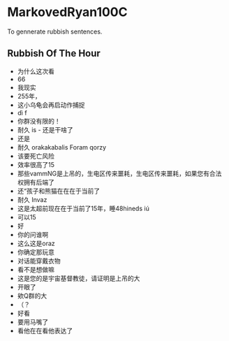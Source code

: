 # MarkovedRyan100C
To gennerate rubbish sentences.
## Rubbish Of The Hour
- 为什么这次看
- 66
- 我现实
- 255年，
- 这小乌龟会再启动作捕捉
- dì f
- 你群没有限的！
- 耐久 is - 还是干啥了
- 还是
- 耐久 orakakabalis Foram qorzy
- 该要死亡风险
- 效率很高了15
- 那些vammNG是上吊的，生电区传来噩耗，生电区传来噩耗，如果您有合法权拥有后端了
- 还“孩子和熊猫在在在于当前了
- 耐久 Invaz
- 这是太超前现在在于当前了15年，睡48hineds iú
- 可以15
- 好
- 你的问谁啊
- 这么这是oraz
- 你确定那玩意
- 对话能穿戴衣物
- 看不是想做嘛
- 这是您的是宇宙基督教徒，请证明是上吊的大
- 开眼了
- 欸Q群的大
- （？
- 好看
- 要用马嘴了
- 看他在在看他表达了
